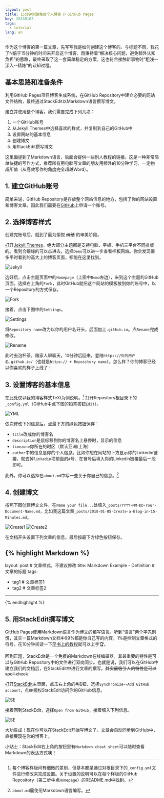 ```yaml
---
layout: post
title: 15分钟创建免费个人博客 @ GitHub Pages
key: 20180105
tags:
  - tutorial
lang: en
---
```


作为这个博客的第一篇文章，先写写我是如何创建这个博客的。与标题不同，我花了N倍于15分钟的时间来开启这个博客，而秉持着“解决核心问题，避免额外认知负担”的思路，最终采取了这一套简单稳定的方案。这也符合接触新事物时“粗浅--深入--精炼”的认知过程。

##  基本思路和准备条件

利用GitHub Pages项目博客生成系统，在GitHub Repository中建立必要的网站文件结构，最终通过StackEdit以Markdown语言撰写博文。

建立并使用整个博客，我们需要完成下列几项：

1.  一个GitHub账号
2.  从Jekyll Themes中选择喜欢的样式，并复制到自己的GitHub中
3.  设置网站的基本信息
4.  创建博文
5. 用StackEdit撰写博文

这里面提到了Markdown语言，后面会提供一些别人教程的链接。这是一种非常简单快捷的写作方式，推荐所有用电脑写文章的朋友用额外的10分钟学习，一定物超所值（从高效写作的角度完全超越Word）。

##  1. 建立GitHub账号

简单来说，GitHub Repository是存放整个网站信息的地方，包括了你的网站设置和博客文章。因此我们需要在[GitHub](https://github.com/)上申请一个账号。

##  2. 选择博客样式

创建完账号后，就到了最为愉悦 ~~纠结~~ 的审美阶段。

打开[Jekyll Themes](http://jekyllthemes.org/)，绝大部分主题都是支持电脑、平板、手机三平台不同排版的。看到合眼缘的可以点进去，选择`Demo`可以进一步查看样板网站。你会发现很多平时看到的高大上的博客页面，都能在这里找到。

![Jekyll](https://github.com/YestinYang/YestinYang.github.io/raw/master/screenshots/2018-01-05_Jekyll.png)

选好后，点击主题页面中的`Homepage`（上图中`Demo`左边），来到这个主题的GitHub页面。选择右上角的`Fork`，此时GitHub就把这个网站的模板放到你的账号中，以一个Repository的方式保存。

![Fork](https://github.com/YestinYang/YestinYang.github.io/raw/master/screenshots/2018-01-05_Fork.png)

接着，点击下图中的`Settings`。

![Settings](https://github.com/YestinYang/YestinYang.github.io/raw/master/screenshots/2018-01-05_Settings.png)

将`Repository name`改为以你的用户名开头，后面加上`.github.io`。点`Rename`完成修改。

![Rename](https://github.com/YestinYang/YestinYang.github.io/raw/master/screenshots/2018-01-05_Rename.png)

此时去泡杯茶，跟家人聊聊天，10分钟后回来，登陆`https://你的用户名.github.io/`（也就是`https:// + Repository name`）。怎么样？你的博客已经以你喜欢的样子上线了！

##  3. 设置博客的基本信息

在此处仅以我的博客样式TeXt为例说明。[^1] 打开Repository根目录下的`_config.yml`（GitHub中点下图的铅笔按钮`Edit`）。

![YML](https://github.com/YestinYang/YestinYang.github.io/raw/master/screenshots/2018-01-05_yml.png)

依次修改下列信息后，点最下方的绿色按钮保存：

-  `title`改成你的博客名
-  `description`是鼠标移到你的博客名上悬停时，显示的信息
-  `timezone`你所在的时区（默认亚洲/上海）
-  `author`中的信息是你的个人信息。比如你想在网站的下方显示你的Linkedin链接，就去掉`linkedin`项前面的`#`号，在冒号后填入你的Linkedin链接最后一段即可。

此外，你可以选择在`about.md`中写一些关于你自己的信息。[^2]

##  4. 创建博文

按照下图创建博文文件，在`Name your file...`处填入`_posts/YYYY-MM-DD-Your-Document-Name.md`，比如我这篇文章`_posts/2018-01-05-Create-a-Blog-in-15-Minutes.md`。

![Create1](https://github.com/YestinYang/YestinYang.github.io/raw/master/screenshots/2018-01-05_Create1.png)
![Create2](https://github.com/YestinYang/YestinYang.github.io/raw/master/screenshots/2018-01-05_Create2.png)

在文档开头设置下列文章的信息，最后按最下方绿色按钮保存。

{% highlight Markdown %}
---
layout: post  # 文章样式，不建议修改
title: Markdown Example - Definition  # 文章的标题
tags: 
- tag1  # 文章标签1
- tag2  # 文章标签2
---
{% endhighlight %}

##  5. 用StackEdit撰写博文

GitHub Pages使用Markdown语言作为博文的编写语言。听到“语言”两个字先别慌，其实一篇Markdown文档中99%都是你自己写的内容，1%是控制文章格式的符号。花10分钟阅读一下[简书上的教程](https://www.jianshu.com/p/q81RER)就可以上手🏆。

回到正题，StackEdit是一个免费的Markdown在线编辑器，其最重要的特性是可以与GitHub Repository中的文件进行双向同步。也就是说，我们可以在GitHub中建立我们的文档后，在StackEdit中进行文章的撰写。~~其实最吸引人的特性是可以spell check~~

打开[StackEdit](https://stackedit.io/app)主页面，点击右上角的#按钮，选择`Synchronize`--`Add GitHub account`，点`OK`授权StackEdit访问你的GitHub信息。

![SE](https://github.com/YestinYang/YestinYang.github.io/raw/master/screenshots/2018-01-05_SE1.png)

接着回到StackEdit，选择`Open from GitHub`，接着填入下列信息。

![SE](https://github.com/YestinYang/YestinYang.github.io/raw/master/screenshots/2018-01-05_SE2.png)

大功告成！现在你可以在StackEdit开始写博文了。文章会自动同步到GitHub中，直接展现在你的博客上。

小贴士：StackEdit右上角的按钮里有`Markdown cheat sheet`可以随时查看Markdown的表达方式噢！

[^1]: 每个博客样板间有细微的差别，但基本都是通过对根目录下的`_config.yml`文件进行修改来完成设置。关于设置的说明可以在每个样板的GitHub Repository（第二步中点`Homepage`）的README.md中找到。
[^2]: `about.md`需使用Markdown语言编写。
<!--stackedit_data:
eyJoaXN0b3J5IjpbNTA2MDMwODQ0LDU3NTU4NDg4Nl19
-->
